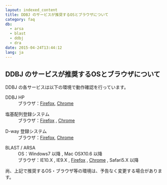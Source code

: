 ```yaml
---
layout: indexed_content
title: DDBJ のサービスが推奨するOSとブラウザについて
category: faq
db:
  - arsa
  - blast
  - ddbj
  - dra
date: 2015-04-24T13:44:12
lang: ja
---
```


## DDBJ のサービスが推奨するOSとブラウザについて

DDBJ の各サービスは以下の環境で動作確認を行っています。
<dl class="d-triangle"><dt>DDBJ HP</dt>
  <dd>ブラウザ：<a href="https://www.mozilla.org/ja/firefox/all/">Firefox</a>, <a href="https://www.google.com/chrome/browser/desktop/index.html">Chrome</a></dd>
</dl>
<dl class="d-triangle"><dt>塩基配列登録システム</dt>
  <dd>ブラウザ：<a href="https://www.mozilla.org/ja/firefox/all/">Firefox</a> , <a href="https://www.google.com/chrome/browser/desktop/index.html">Chrome</a></dd>
</dl>
<dl class="d-triangle"><dt>D-way 登録システム</dt>
  <dd>ブラウザ：<a href="https://www.mozilla.org/ja/firefox/all/">Firefox</a>, <a href="https://www.google.com/chrome/browser/desktop/index.html">Chrome</a></dd>
</dl>
<dl class="d-triangle"><dt>BLAST / ARSA</dt>
  <dd>OS：Windows7 以降 , Mac OSX10.6 以降
    <dd>ブラウザ：IE10.X , IE9.X , <a href="https://www.mozilla.org/ja/firefox/all/">Firefox</a> , <a href="https://www.google.com/chrome/browser/desktop/index.html">Chrome</a> , Safari5.X 以降</dd>
  </dd>
</dl>尚、上記で推奨するOS・ブラウザ等の環境は、予告なく変更する場合があります。
